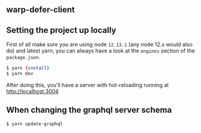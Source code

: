 ## warp-defer-client

## Setting the project up locally

First of all make sure you are using node `12.13.1` (any node 12.x would also do) and latest yarn, you can always have a look at the `engines` section of the `package.json`.

```sh
$ yarn (install)
$ yarn dev
```

After doing this, you'll have a server with hot-reloading running at [http://localhost:3004](http://localhost:3004)

## When changing the graphql server schema

```sh
$ yarn update-graphql
```
